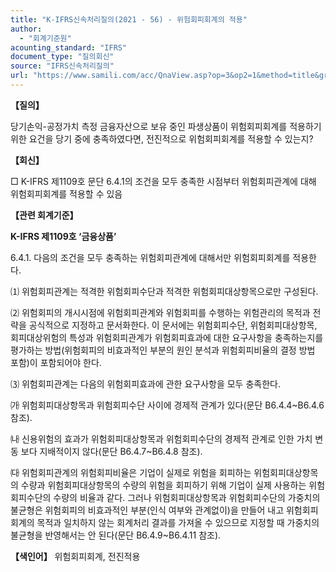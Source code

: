 ```yaml
---
title: "K-IFRS신속처리질의(2021 - 56) - 위험회피회계의 적용"
author:
  - "회계기준원"
acounting_standard: "IFRS"
document_type: "질의회신"
source: "IFRS신속처리질의"
url: "https://www.samili.com/acc/QnaView.asp?op=3&op2=1&method=title&group=2124-15;1&orgcode=3&searchword=&page=19&code=K%2DIFRS%EC%8B%A0%EC%86%8D%EC%B2%98%EB%A6%AC%EC%A7%88%EC%9D%98%2D56%3A20210830"
---
```

**【질의】**

  

당기손익-공정가치 측정 금융자산으로 보유 중인 파생상품이 위험회피회계를 적용하기 위한 요건을 당기 중에 충족하였다면, 전진적으로 위험회피회계를 적용할 수 있는지?

  
  

**【회신】**

  

□ K-IFRS 제1109호 문단 6.4.1의 조건을 모두 충족한 시점부터 위험회피관계에 대해 위험회피회계를 적용할 수 있음

  
  

**【관련 회계기준】**

  

**K-IFRS 제1109호 ‘금융상품’**

  

6.4.1. 다음의 조건을 모두 충족하는 위험회피관계에 대해서만 위험회피회계를 적용한다.

  

⑴ 위험회피관계는 적격한 위험회피수단과 적격한 위험회피대상항목으로만 구성된다.

⑵ 위험회피의 개시시점에 위험회피관계와 위험회피를 수행하는 위험관리의 목적과 전략을 공식적으로 지정하고 문서화한다. 이 문서에는 위험회피수단, 위험회피대상항목, 회피대상위험의 특성과 위험회피관계가 위험회피효과에 대한 요구사항을 충족하는지를 평가하는 방법(위험회피의 비효과적인 부분의 원인 분석과 위험회피비율의 결정 방법 포함)이 포함되어야 한다.

⑶ 위험회피관계는 다음의 위험회피효과에 관한 요구사항을 모두 충족한다.

㈎ 위험회피대상항목과 위험회피수단 사이에 경제적 관계가 있다(문단 B6.4.4~B6.4.6 참조).

㈏ 신용위험의 효과가 위험회피대상항목과 위험회피수단의 경제적 관계로 인한 가치 변동 보다 지배적이지 않다(문단 B6.4.7~B6.4.8 참조).

㈐ 위험회피관계의 위험회피비율은 기업이 실제로 위험을 회피하는 위험회피대상항목의 수량과 위험회피대상항목의 수량의 위험을 회피하기 위해 기업이 실제 사용하는 위험회피수단의 수량의 비율과 같다. 그러나 위험회피대상항목과 위험회피수단의 가중치의 불균형은 위험회피의 비효과적인 부분(인식 여부와 관계없이)을 만들어 내고 위험회피회계의 목적과 일치하지 않는 회계처리 결과를 가져올 수 있으므로 지정할 때 가중치의 불균형을 반영해서는 안 된다(문단 B6.4.9~B6.4.11 참조).

  
  

**【색인어】** 위험회피회계, 전진적용
